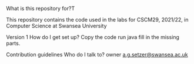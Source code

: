What is this repository for?T

This repository contains the code used in the labs for CSCM29, 2021/22, in Computer Science at Swansea University

Version 1
How do I get set up?
Copy the code
run java
fill in the missing parts.

Contribution guidelines
Who do I talk to?
owner a.g.setzer@swansea.ac.uk
